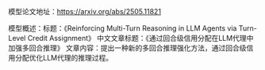 模型论文地址：https://arxiv.org/abs/2505.11821

模型概述：标题：《Reinforcing Multi-Turn Reasoning in LLM Agents via Turn-Level Credit Assignment》
中文文章标题：《通过回合级信用分配在LLM代理中加强多回合推理》
文章内容：提出一种新的多回合推理强化方法，通过回合级信用分配优化LLM代理的推理过程。
